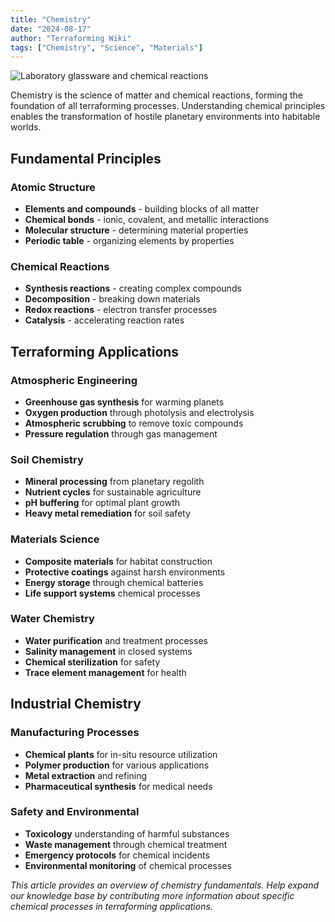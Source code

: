 ```yaml
---
title: "Chemistry"
date: "2024-08-17"
author: "Terraforming Wiki"
tags: ["Chemistry", "Science", "Materials"]
---
```


![Laboratory glassware and chemical reactions](https://upload.wikimedia.org/wikipedia/commons/thumb/f/f8/Chemicals_in_flasks.jpg/640px-Chemicals_in_flasks.jpg)

Chemistry is the science of matter and chemical reactions, forming the foundation of all terraforming processes. Understanding chemical principles enables the transformation of hostile planetary environments into habitable worlds.

## Fundamental Principles

### Atomic Structure
- **Elements and compounds** - building blocks of all matter
- **Chemical bonds** - ionic, covalent, and metallic interactions
- **Molecular structure** - determining material properties
- **Periodic table** - organizing elements by properties

### Chemical Reactions
- **Synthesis reactions** - creating complex compounds
- **Decomposition** - breaking down materials
- **Redox reactions** - electron transfer processes
- **Catalysis** - accelerating reaction rates

## Terraforming Applications

### Atmospheric Engineering
- **Greenhouse gas synthesis** for warming planets
- **Oxygen production** through photolysis and electrolysis
- **Atmospheric scrubbing** to remove toxic compounds
- **Pressure regulation** through gas management

### Soil Chemistry
- **Mineral processing** from planetary regolith
- **Nutrient cycles** for sustainable agriculture
- **pH buffering** for optimal plant growth
- **Heavy metal remediation** for soil safety

### Materials Science
- **Composite materials** for habitat construction
- **Protective coatings** against harsh environments
- **Energy storage** through chemical batteries
- **Life support systems** chemical processes

### Water Chemistry
- **Water purification** and treatment processes
- **Salinity management** in closed systems
- **Chemical sterilization** for safety
- **Trace element management** for health

## Industrial Chemistry

### Manufacturing Processes
- **Chemical plants** for in-situ resource utilization
- **Polymer production** for various applications
- **Metal extraction** and refining
- **Pharmaceutical synthesis** for medical needs

### Safety and Environmental
- **Toxicology** understanding of harmful substances
- **Waste management** through chemical treatment
- **Emergency protocols** for chemical incidents
- **Environmental monitoring** of chemical processes

*This article provides an overview of chemistry fundamentals. Help expand our knowledge base by contributing more information about specific chemical processes in terraforming applications.*
